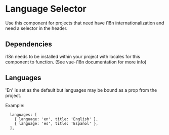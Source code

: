 # Language Selector

Use this component for projects that need have i18n internationalization and need a selector in the header.

## Dependencies

i18n needs to be installed within your project with locales for this component to function. 
(See vue-i18n documentation for more info)

## Languages

'En' is set as the default but languages may be bound as a prop from the project. 

Example: 

```
  languages: [
    { language: 'en', title: 'English' },
    { language: 'es', title: 'Español' },
  ],
```
